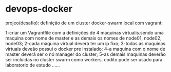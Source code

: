 # devops-docker
projeo(desafio):
definição de um cluster docker-swarm local com vagrant:

1-criar um Vagrantfile com a definições de 4 maquinas virtualis.sendo uma maquina com nome de master e as demais os nomes de node01, node02, node03;
2-cada maquina virtual deverá ter um ip fixo;
3-todas as maquinas virtuais deveão possui o 
docker pre instalado;
4-a maquina com o nome de master deverá ser o nó manager do cluster;
5-as demais maquinas deverão ser incluidas no cluster swarm como workers.
codito pode ser usado para laboratorio de estudo ......

